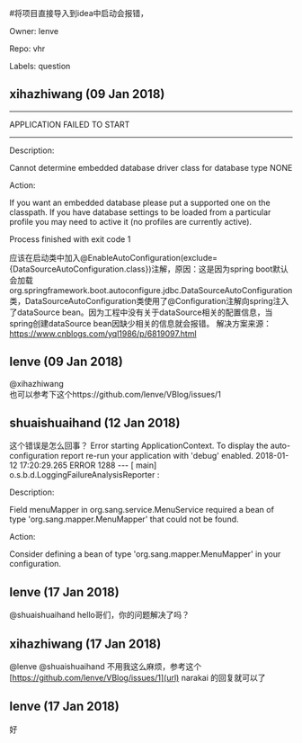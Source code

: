 #将项目直接导入到idea中启动会报错，

Owner: lenve

Repo: vhr

Labels: question 

## xihazhiwang (09 Jan 2018)

***************************
APPLICATION FAILED TO START
***************************

Description:

Cannot determine embedded database driver class for database type NONE

Action:

If you want an embedded database please put a supported one on the classpath. If you have database settings to be loaded from a particular profile you may need to active it (no profiles are currently active).


Process finished with exit code 1

应该在启动类中加入@EnableAutoConfiguration(exclude={DataSourceAutoConfiguration.class})注解，原因：这是因为spring boot默认会加载org.springframework.boot.autoconfigure.jdbc.DataSourceAutoConfiguration类，DataSourceAutoConfiguration类使用了@Configuration注解向spring注入了dataSource bean。因为工程中没有关于dataSource相关的配置信息，当spring创建dataSource bean因缺少相关的信息就会报错。
解决方案来源：https://www.cnblogs.com/yql1986/p/6819097.html

## lenve (09 Jan 2018)

@xihazhiwang  
也可以参考下这个https://github.com/lenve/VBlog/issues/1

## shuaishuaihand (12 Jan 2018)

这个错误是怎么回事？
Error starting ApplicationContext. To display the auto-configuration report re-run your application with 'debug' enabled.
2018-01-12 17:20:29.265 ERROR 1288 --- [           main] o.s.b.d.LoggingFailureAnalysisReporter   : 

Description:

Field menuMapper in org.sang.service.MenuService required a bean of type 'org.sang.mapper.MenuMapper' that could not be found.


Action:

Consider defining a bean of type 'org.sang.mapper.MenuMapper' in your configuration.

## lenve (17 Jan 2018)

@shuaishuaihand 
hello哥们，你的问题解决了吗？

## xihazhiwang (17 Jan 2018)

@lenve @shuaishuaihand 不用我这么麻烦，参考这个[https://github.com/lenve/VBlog/issues/1](url) narakai 的回复就可以了

## lenve (17 Jan 2018)

好

